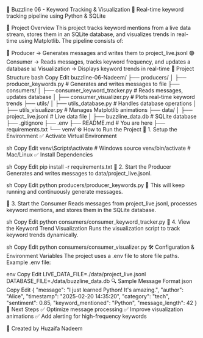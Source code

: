 📢 Buzzline 06 - Keyword Tracking & Visualization
🚀 Real-time keyword tracking pipeline using Python & SQLite

📌 Project Overview
This project tracks keyword mentions from a live data stream, stores them in an SQLite database, and visualizes trends in real-time using Matplotlib. The pipeline consists of:

🔵 Producer → Generates messages and writes them to project_live.jsonl
🟢 Consumer → Reads messages, tracks keyword frequency, and updates a database
📊 Visualization → Displays keyword trends in real-time
📁 Project Structure
bash
Copy
Edit
buzzline-06-Nadeem/
├── producers/
│   ├── producer_keywords.py  # Generates and writes messages to file
├── consumers/
│   ├── consumer_keyword_tracker.py  # Reads messages, updates database
│   ├── consumer_visualizer.py  # Plots real-time keyword trends
├── utils/
│   ├── utils_database.py  # Handles database operations
│   ├── utils_visualizer.py  # Manages Matplotlib animations
├── data/
│   ├── project_live.jsonl  # Live data file
│   ├── buzzline_data.db  # SQLite database
├── .gitignore
├── .env
├── README.md  # You are here
├── requirements.txt
└── venv/
⚙️ How to Run the Project
🔹 1. Setup the Environment
✅ Activate Virtual Environment

sh
Copy
Edit
venv\Scripts\activate  # Windows
source venv/bin/activate  # Mac/Linux
✅ Install Dependencies

sh
Copy
Edit
pip install -r requirements.txt
🔹 2. Start the Producer
Generates and writes messages to data/project_live.jsonl.

sh
Copy
Edit
python producers/producer_keywords.py
🔄 This will keep running and continuously generate messages.

🔹 3. Start the Consumer
Reads messages from project_live.jsonl, processes keyword mentions, and stores them in the SQLite database.

sh
Copy
Edit
python consumers/consumer_keyword_tracker.py
🔹 4. View the Keyword Trend Visualization
Runs the visualization script to track keyword trends dynamically.

sh
Copy
Edit
python consumers/consumer_visualizer.py
🛠️ Configuration & Environment Variables
The project uses a .env file to store file paths.
Example .env file:

env
Copy
Edit
LIVE_DATA_FILE=./data/project_live.jsonl
DATABASE_FILE=./data/buzzline_data.db
🔍 Sample Message Format
json
Copy
Edit
{
    "message": "I just learned Python! It's amazing.",
    "author": "Alice",
    "timestamp": "2025-02-20 14:35:20",
    "category": "tech",
    "sentiment": 0.85,
    "keyword_mentioned": "Python",
    "message_length": 42
}
🚀 Next Steps
✅ Optimize message processing
✅ Improve visualization animations
✅ Add alerting for high-frequency keywords

📌 Created by Huzaifa Nadeem


